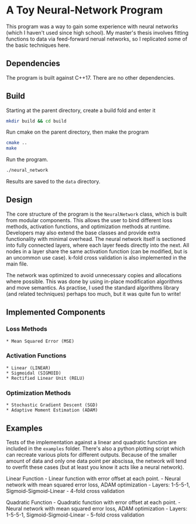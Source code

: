 # A Toy Neural-Network Program


This program was a way to gain some experience with neural networks (which I haven't used since
high school). My master's thesis involves fitting functions to data via feed-forward nerual networks,
so I replicated some of the basic techniques here.


## Dependencies


The program is built against C++17. There are no other dependencies.


## Build


Starting at the parent directory, create a build fold and enter it

```bash
mkdir build && cd build
```

Run cmake on the parent directory, then make the program

```bash
cmake ..
make
```

Run the program.

```bash
./neural_network
```

Results are saved to the `data` directory.


## Design


The core structure of the program is the `NeuralNetwork` class, which is built from modular components.
This allows the user to bind different loss methods, activation functions, and optimization methods
at runtime. Developers may also extend the base classes and provide extra functionality with minimal overhead.
The neural network itself is sectioned into fully connected layers, where each layer feeds directly into
the next. All nodes in a layer share the same activation function (can be modified, but is an uncommon
use case). k-fold cross validation is also implemented in the main file.

The network was optimized to avoid unnecessary copies and allocations where possible. This was done
by using in-place modification algorithms and move semantics. As practise, I used the standard algorithms
library (and related techniques) perhaps too much, but it was quite fun to write!


## Implemented Components

### Loss Methods
	* Mean Squared Error (MSE)

### Activation Functions
	* Linear (LINEAR)
	* Sigmoidal (SIGMOID)
	* Rectified Linear Unit (RELU)

### Optimization Methods
	* Stochastic Gradient Descent (SGD)
	* Adaptive Moment Estimation (ADAM)


## Examples

Tests of the implementation against a linear and quadratic function are included in the `examples`
folder. There's also a python plotting script which can recreate various plots for different outputs.
Because of the smaller amount of data and only one data point per abscissa, the network will tend
to overfit these cases (but at least you know it acts like a neural network). 


Linear Function
	- Linear function with error offset at each point.
	- Neural network with mean squared error loss, ADAM optimization
	- Layers: 1-5-5-1, Sigmoid-Sigmoid-Linear
	- 4-fold cross validation

Quadratic Function
	- Quadratic function with error offset at each point.
	- Neural network with mean squared error loss, ADAM optimization
	- Layers: 1-5-5-1, Sigmoid-Sigmoid-Linear
	- 5-fold cross validation

